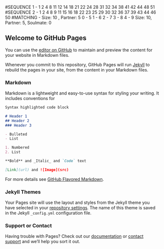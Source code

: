 #SEQUENCE 1 - 1 2 4 8 11 12 14 18 21 22 24 28 31 32 34 38 41 42 44 48 51
#SEQUENCE 2 - 1 2 4 8 9 11 15 16 18 22 23 25 29 30 32 36 37 39 43 44 46 50
#MATCHING - Size: 10 , Partner: 5
            0 - 5
            1 - 6
            2 - 7
            3 - 8
            4 - 9
     Size: 10, Partner: 5, Soulmate: 0

## Welcome to GitHub Pages

You can use the [editor on GitHub](https://github.com/captainjaypee01/itwspec6/edit/master/README.md) to maintain and preview the content for your website in Markdown files.

Whenever you commit to this repository, GitHub Pages will run [Jekyll](https://jekyllrb.com/) to rebuild the pages in your site, from the content in your Markdown files.

### Markdown

Markdown is a lightweight and easy-to-use syntax for styling your writing. It includes conventions for

```markdown
Syntax highlighted code block

# Header 1
## Header 2
### Header 3

- Bulleted
- List

1. Numbered
2. List

**Bold** and _Italic_ and `Code` text

[Link](url) and ![Image](src)
```

For more details see [GitHub Flavored Markdown](https://guides.github.com/features/mastering-markdown/).

### Jekyll Themes

Your Pages site will use the layout and styles from the Jekyll theme you have selected in your [repository settings](https://github.com/captainjaypee01/itwspec6/settings). The name of this theme is saved in the Jekyll `_config.yml` configuration file.

### Support or Contact

Having trouble with Pages? Check out our [documentation](https://help.github.com/categories/github-pages-basics/) or [contact support](https://github.com/contact) and we’ll help you sort it out.
